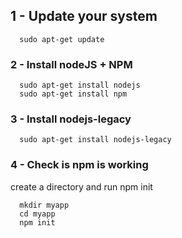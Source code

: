 ## 1 - Update your system
```
  sudo apt-get update
```

### 2 - Install nodeJS + NPM
```
  sudo apt-get install nodejs
  sudo apt-get install npm
```

### 3 - Install nodejs-legacy
```
  sudo apt-get install nodejs-legacy
```

### 4 - Check is npm is working

create a directory and run npm init
```
  mkdir myapp
  cd myapp
  npm init
```
